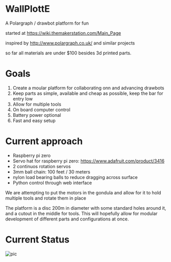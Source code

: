 # WallPlottE
A Polargraph / drawbot platform for fun

started at https://wiki.themakerstation.com/Main_Page

inspired by http://www.polargraph.co.uk/ and similar projects

so far all materials are under $100 besides 3d printed parts.

# Goals

1. Create a moular platform for collaborating onn and advancing drawbots
2. Keep parts as simple, available and cheap as possible, keep the bar for entry low
3. Allow for multiple tools
4. On board computer control
5. Battery power optional
6. Fast and easy setup

# Current approach

- Raspberry pi zero
- Servo hat for raspberry pi zero: https://www.adafruit.com/product/3416
- 2 continuos rotation servos
- 3mm ball chain: 100 feet / 30 meters
- nylon load bearing balls to reduce dragging across surface
- Python control through web interface

We are attempting to put the motors in the gondula and allow for it to hold multiple tools and rotate them in place

The platform is a disc 200m in diameter with some standard holes around it, and a cutout in the middle for tools. This will hopefully allow for modular development of different parts and configurations at once.

# Current Status

![pic](pic.jpg)

